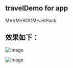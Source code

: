 ## travelDemo for app

MVVM+ROOM+JetPack

## 效果如下：
![image](https://thumbnail0.baidupcs.com/thumbnail/d7f54cb12h855f84499230e34cfc91b1?fid=590169272-250528-10549652060903&rt=pr&sign=FDTAER-DCb740ccc5511e5e8fedcff06b081203-2OOkl1LKehgGH2WU4tfPAe%2be71Q%3d&expires=8h&chkbd=0&chkv=0&dp-logid=218089684331946399&dp-callid=0&time=1636009200&size=c256_u256&quality=90&vuk=590169272&ft=image)

![image](https://thumbnail0.baidupcs.com/thumbnail/041766fb8ge5c5aa792e0afaf01f54c5?fid=590169272-250528-1083147626874049&rt=pr&sign=FDTAER-DCb740ccc5511e5e8fedcff06b081203-cQL3Zm7FpO3yQUUCsP9jbbUNjvQ%3d&expires=8h&chkbd=0&chkv=0&dp-logid=218089684331946399&dp-callid=0&time=1636009200&size=c256_u256&quality=90&vuk=590169272&ft=image)

